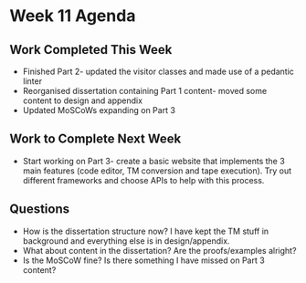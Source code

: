 # Week 11 Agenda

## Work Completed This Week
* Finished Part 2- updated the visitor classes and made use of a pedantic linter
* Reorganised dissertation containing Part 1 content- moved some content to design and appendix
* Updated MoSCoWs expanding on Part 3

## Work to Complete Next Week
* Start working on Part 3- create a basic website that implements the 3 main features (code editor, TM conversion and tape execution). Try out different frameworks and choose APIs to help with this process.

## Questions
* How is the dissertation structure now? I have kept the TM stuff in background and everything else is in design/appendix.
* What about content in the dissertation? Are the proofs/examples alright?
* Is the MoSCoW fine? Is there something I have missed on Part 3 content?
